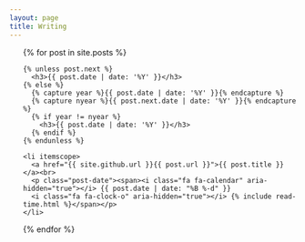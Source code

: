 ```yaml
---
layout: page
title: Writing
---
```

<ul class="posts">
  {% for post in site.posts %}

    {% unless post.next %}
      <h3>{{ post.date | date: '%Y' }}</h3>
    {% else %}
      {% capture year %}{{ post.date | date: '%Y' }}{% endcapture %}
      {% capture nyear %}{{ post.next.date | date: '%Y' }}{% endcapture %}
      {% if year != nyear %}
        <h3>{{ post.date | date: '%Y' }}</h3>
      {% endif %}
    {% endunless %}

    <li itemscope>
      <a href="{{ site.github.url }}{{ post.url }}">{{ post.title }}</a><br>
      <p class="post-date"><span><i class="fa fa-calendar" aria-hidden="true"></i> {{ post.date | date: "%B %-d" }} 
      <i class="fa fa-clock-o" aria-hidden="true"></i> {% include read-time.html %}</span></p>
    </li>

  {% endfor %}
</ul>
